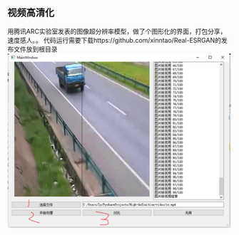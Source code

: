 ## 视频高清化
用腾讯ARC实验室发表的图像超分辨率模型，做了个图形化的界面，打包分享，速度感人。。
代码运行需要下载https://github.com/xinntao/Real-ESRGAN的发布文件放到根目录
![image](1.png)